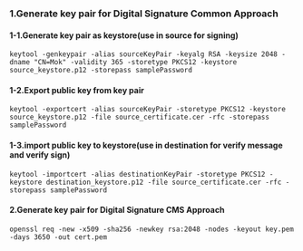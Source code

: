 ### 1.Generate key pair for Digital Signature Common Approach
#### 1-1.Generate key pair as keystore(use in source for signing)
```shell
keytool -genkeypair -alias sourceKeyPair -keyalg RSA -keysize 2048 -dname "CN=Mok" -validity 365 -storetype PKCS12 -keystore source_keystore.p12 -storepass samplePassword
```

#### 1-2.Export public key from key pair
```shell
keytool -exportcert -alias sourceKeyPair -storetype PKCS12 -keystore source_keystore.p12 -file source_certificate.cer -rfc -storepass samplePassword
```

#### 1-3.import public key to keystore(use in destination for verify message and verify sign)
```shell
keytool -importcert -alias destinationKeyPair -storetype PKCS12 -keystore destination_keystore.p12 -file source_certificate.cer -rfc -storepass samplePassword
```

#### 2.Generate key pair for Digital Signature CMS Approach
```shell
openssl req -new -x509 -sha256 -newkey rsa:2048 -nodes -keyout key.pem -days 3650 -out cert.pem
```
